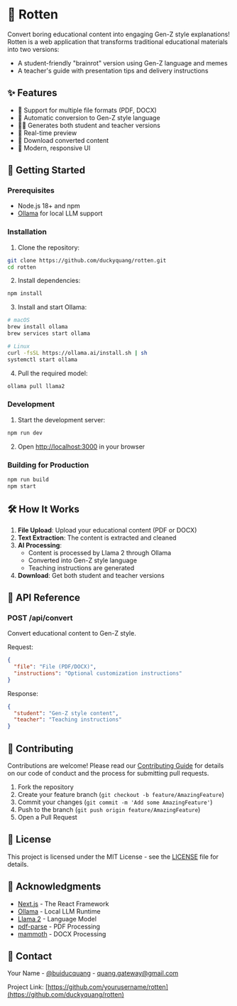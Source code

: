# 🔄 Rotten

Convert boring educational content into engaging Gen-Z style explanations! Rotten is a web application that transforms traditional educational materials into two versions:
- A student-friendly "brainrot" version using Gen-Z language and memes
- A teacher's guide with presentation tips and delivery instructions

## ✨ Features

- 📝 Support for multiple file formats (PDF, DOCX)
- 🎯 Automatic conversion to Gen-Z style language
- 👩‍🏫 Generates both student and teacher versions
- 🔄 Real-time preview
- 💾 Download converted content
- 🎨 Modern, responsive UI

## 🚀 Getting Started

### Prerequisites

- Node.js 18+ and npm
- [Ollama](https://ollama.ai/) for local LLM support

### Installation

1. Clone the repository:
```bash
git clone https://github.com/duckyquang/rotten.git
cd rotten
```

2. Install dependencies:
```bash
npm install
```

3. Install and start Ollama:
```bash
# macOS
brew install ollama
brew services start ollama

# Linux
curl -fsSL https://ollama.ai/install.sh | sh
systemctl start ollama
```

4. Pull the required model:
```bash
ollama pull llama2
```

### Development

1. Start the development server:
```bash
npm run dev
```

2. Open [http://localhost:3000](http://localhost:3000) in your browser

### Building for Production

```bash
npm run build
npm start
```

## 🛠 How It Works

1. **File Upload**: Upload your educational content (PDF or DOCX)
2. **Text Extraction**: The content is extracted and cleaned
3. **AI Processing**: 
   - Content is processed by Llama 2 through Ollama
   - Converted into Gen-Z style language
   - Teaching instructions are generated
4. **Download**: Get both student and teacher versions

## 📖 API Reference

### POST /api/convert
Convert educational content to Gen-Z style.

Request:
```json
{
  "file": "File (PDF/DOCX)",
  "instructions": "Optional customization instructions"
}
```

Response:
```json
{
  "student": "Gen-Z style content",
  "teacher": "Teaching instructions"
}
```

## 🤝 Contributing

Contributions are welcome! Please read our [Contributing Guide](CONTRIBUTING.md) for details on our code of conduct and the process for submitting pull requests.

1. Fork the repository
2. Create your feature branch (`git checkout -b feature/AmazingFeature`)
3. Commit your changes (`git commit -m 'Add some AmazingFeature'`)
4. Push to the branch (`git push origin feature/AmazingFeature`)
5. Open a Pull Request

## 📝 License

This project is licensed under the MIT License - see the [LICENSE](LICENSE) file for details.

## 🙏 Acknowledgments

- [Next.js](https://nextjs.org/) - The React Framework
- [Ollama](https://ollama.ai/) - Local LLM Runtime
- [Llama 2](https://ai.meta.com/llama/) - Language Model
- [pdf-parse](https://www.npmjs.com/package/pdf-parse) - PDF Processing
- [mammoth](https://www.npmjs.com/package/mammoth) - DOCX Processing

## 📧 Contact

Your Name - [@buiducquang](https://www.linkedin.com/in/buiducquang/) - quang.gateway@gmail.com

Project Link: [https://github.com/yourusername/rotten](https://github.com/duckyquang/rotten) 